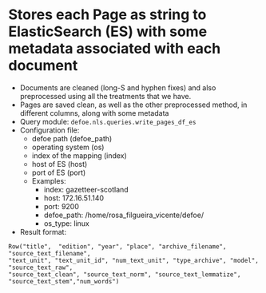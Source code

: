 # Stores each Page as string to ElasticSearch (ES) with some metadata associated with each document

* Documents are cleaned (long-S and hyphen fixes) and also preprocessed using all the treatments that we have.
* Pages are saved clean, as well as the other preprocessed method, in different columns, along with some metadata
* Query module: `defoe.nls.queries.write_pages_df_es`
* Configuration file:
  - defoe path (defoe_path)
  - operating system (os)
  - index of the mapping (index)
  - host of ES (host)
  - port of ES (port) 
  - Examples:
      - index: gazetteer-scotland
      - host: 172.16.51.140 
      - port: 9200
      - defoe_path: /home/rosa_filgueira_vicente/defoe/
      - os_type: linux
* Result format:

```
Row("title",  "edition", "year", "place", "archive_filename",  "source_text_filename", 
"text_unit", "text_unit_id", "num_text_unit", "type_archive", "model", "source_text_raw", 
"source_text_clean", "source_text_norm", "source_text_lemmatize", "source_text_stem","num_words")
```

